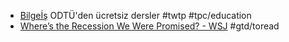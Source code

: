 - [Bilgeİş](https://bilgeis.net/#/) ODTÜ'den ücretsiz dersler #twtp #tpc/education
- [Where’s the Recession We Were Promised? - WSJ](https://www.wsj.com/articles/wheres-the-recession-we-were-promised-cd68a992) #gtd/toread 
